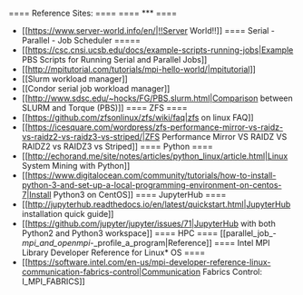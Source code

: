 ==== Reference Sites: ====
==== *** ====
  * [[https://www.server-world.info/en/|!!Server World!!]]
==== Serial - Parallel - Job Scheduler =====
  * [[https://csc.cnsi.ucsb.edu/docs/example-scripts-running-jobs|Example PBS Scripts for Running Serial and Parallel Jobs]]
  * [[http://mpitutorial.com/tutorials/mpi-hello-world/|mpitutorial]]
  * [[Slurm workload manager]]
  * [[Condor serial job workload manager]]
  * [[http://www.sdsc.edu/~hocks/FG/PBS.slurm.html|Comparison between SLURM and Torque (PBS)]]
==== ZFS ====
  * [[https://github.com/zfsonlinux/zfs/wiki/faq|zfs on linux FAQ]]
  * [[https://icesquare.com/wordpress/zfs-performance-mirror-vs-raidz-vs-raidz2-vs-raidz3-vs-striped/|ZFS Performance Mirror VS RAIDZ VS RAIDZ2 vs RAIDZ3 vs Striped]]
==== Python ====
  * [[http://echorand.me/site/notes/articles/python_linux/article.html|Linux System Mining with Python]]
  * [[https://www.digitalocean.com/community/tutorials/how-to-install-python-3-and-set-up-a-local-programming-environment-on-centos-7|Install Python3 on CentOS]]
==== JupyterHub ====
  * [[http://jupyterhub.readthedocs.io/en/latest/quickstart.html|JupyterHub installation quick guide]]
  * [[https://github.com/jupyter/jupyter/issues/71|JupyterHub with both Python2 and Python3 workspace]]
==== HPC ====
[[parallel_job_-_mpi_and_openmpi_-_profile_a_program|Reference]]
==== Intel MPI Library Developer Reference for Linux* OS ====
  * [[https://software.intel.com/en-us/mpi-developer-reference-linux-communication-fabrics-control|Communication Fabrics Control: I_MPI_FABRICS]]